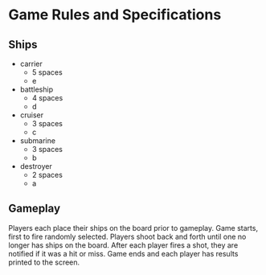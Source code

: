 # Game Rules and Specifications

## Ships
* carrier 
  * 5 spaces
  * e
* battleship
  * 4 spaces
  * d
* cruiser
  * 3 spaces
  * c
* submarine
  * 3 spaces
  * b
* destroyer
  * 2 spaces
  * a
  
## Gameplay
Players each place their ships on the board prior to gameplay.
Game starts, first to fire randomly selected.
Players shoot back and forth until one no longer has ships on the board. 
After each player fires a shot, they are notified if it was a hit or miss.
Game ends and each player has results printed to the screen.



